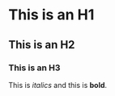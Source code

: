 # This is an H1



## This is an H2



### This is an H3



This is *italics* and this is **bold**.